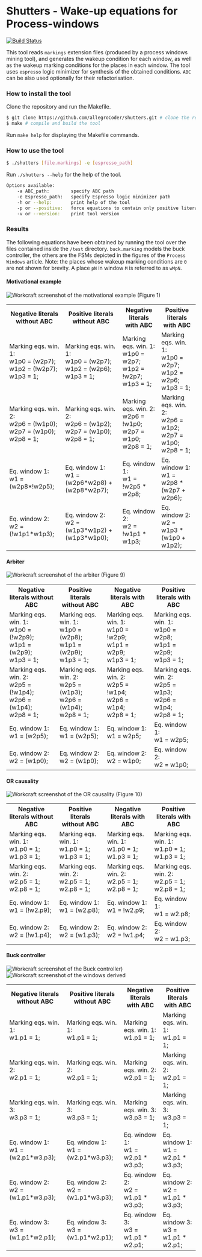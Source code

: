 # Shutters - Wake-up equations for Process-windows #
[![Build Status](https://travis-ci.org/allegroCoder/shutters.svg?branch=master)](https://travis-ci.org/allegroCoder/shutters)

This tool reads `markings` extension files (produced by a process windows mining tool), and generates the wakeup condition for each window, as well as the wakeup marking conditions for the places in each window. The tool uses `espresso` logic minimizer for synthesis of the obtained conditions. `ABC` can be also used optionally for their refactorisation.

### How to install the tool
Clone the repository and run the Makefile.
```bash
$ git clone https://github.com/allegroCoder/shutters.git # clone the repository
$ make # compile and build the tool
```
Run `make help` for displaying the Makefile commands.

### How to use the tool
```bash
$ ./shutters [file.markings] -e [espresso_path]
```
Run `./shutters --help` for the help of the tool.

```bash
Options available:
	-a ABC_path:		specify ABC path
	-e Espresso_path:	specify Espresso logic minimizer path
	-h or --help:		print help of the tool
	-p or --positive:	force equations to contain only positive literals
	-v or --version:	print tool version
```

### Results
The following equations have been obtained by running the tool over the files contained inside the `/test` directory. `buck.marking` models the buck controller, the others are the FSMs depicted in the figures of the `Process Windows` article. Note: the places whose wakeup marking conditions are `0` are not shown for brevity. A place `pN` in window `M` is referred to as `wMpN`.

#### Motivational example

![Workcraft screenshot of the motivational example (Figure 1)](https://github.com/allegroCoder/shutters/blob/master/fig/motivational-example.png)

<table>
  <tr>
    <th>Negative literals without ABC</th>
    <th>Positive literals without ABC</th>
    <th>Negative literals with ABC</th>
    <th>Positive literals with ABC</th>
  </tr>
  <tr>
    <td>Marking eqs. win. 1:<br/>w1p0 = (w2p7);<br/>w1p2 = (!w2p7);<br/>w1p3 = 1;</td>
    <td>Marking eqs. win. 1:<br/>w1p0 = (w2p7);<br/>w1p2 = (w2p6);<br/>w1p3 = 1;</td>
    <td>Marking eqs. win. 1:<br/>w1p0 = w2p7;<br/>w1p2 = !w2p7;<br/>w1p3 = 1;</td>
    <td>Marking eqs. win. 1:<br/>w1p0 = w2p7;<br/>w1p2 = w2p6;<br/>w1p3 = 1;</td>
  </tr>
  <tr>
    <td>Marking eqs. win. 2:<br/>w2p6 = (!w1p0);<br/>w2p7 = (w1p0);<br/>w2p8 = 1;</td>
    <td>Marking eqs. win. 2:<br/>w2p6 = (w1p2);<br/>w2p7 = (w1p0);<br/>w2p8 = 1;</td>
    <td>Marking eqs. win. 2:<br/>w2p6 = !w1p0;<br/>w2p7 = w1p0;<br/>w2p8 = 1;</td>
    <td>Marking eqs. win. 2:<br/>w2p6 = w1p2;<br/>w2p7 = w1p0;<br/>w2p8 = 1;</td>
  </tr>
  <tr>
    <td>Eq. window 1:<br/>w1 = (w2p8*!w2p5);</td>
    <td>Eq. window 1:<br/>w1 = (w2p6*w2p8) + (w2p8*w2p7);</td>
    <td>Eq. window 1:<br/>w1 = !w2p5 * w2p8;</td>
    <td>Eq. window 1:<br/>w1 = w2p8 * (w2p7 + w2p6);</td>
  </tr>
  <tr>
    <td>Eq. window 2:<br/>w2 = (!w1p1*w1p3);</td>
    <td>Eq. window 2:<br/>w2 = (w1p3*w1p2) + (w1p3*w1p0);</td>
    <td>Eq. window 2:<br/>w2 = !w1p1 * w1p3;</td>
    <td>Eq. window 2:<br/>w2 = w1p3 * (w1p0 + w1p2);</td>
  </tr>
</table>

#### Arbiter

![Workcraft screenshot of the arbiter (Figure 9)](https://github.com/allegroCoder/shutters/blob/master/fig/arbiter.png)

<table>
  <tr>
    <th>Negative literals without ABC</th>
    <th>Positive literals without ABC</th>
    <th>Negative literals with ABC</th>
    <th>Positive literals with ABC</th>
  </tr>
  <tr>
    <td>Marking eqs. win. 1:<br/>w1p0 = (!w2p9);<br/>w1p1 = (w2p9);<br/>w1p3 = 1;</td>
    <td>Marking eqs. win. 1:<br/>w1p0 = (w2p8);<br/>w1p1 = (w2p9);<br/>w1p3 = 1;</td>
    <td>Marking eqs. win. 1:<br/>w1p0 = !w2p9;<br/>w1p1 = w2p9;<br/>w1p3 = 1;</td>
    <td>Marking eqs. win. 1:<br/>w1p0 = w2p8;<br/>w1p1 = w2p9;<br/>w1p3 = 1;</td>
  </tr>
  <tr>
    <td>Marking eqs. win. 2:<br/>w2p5 = (!w1p4);<br/>w2p6 = (w1p4);<br/>w2p8 = 1;</td>
    <td>Marking eqs. win. 2:<br/>w2p5 = (w1p3);<br/>w2p6 = (w1p4);<br/>w2p8 = 1;</td>
    <td>Marking eqs. win. 2:<br/>w2p5 = !w1p4;<br/>w2p6 = w1p4;<br/>w2p8 = 1;</td>
    <td>Marking eqs. win. 2:<br/>w2p5 = w1p3;<br/>w2p6 = w1p4;<br/>w2p8 = 1;</td>
  </tr>
  <tr>
    <td>Eq. window 1:<br/>w1 = (w2p5);</td>
    <td>Eq. window 1:<br/>w1 = (w2p5);</td>
    <td>Eq. window 1:<br/>w1 = w2p5;</td>
    <td>Eq. window 1:<br/>w1 = w2p5;</td>
  </tr>
  <tr>
    <td>Eq. window 2:<br/>w2 = (w1p0);</td>
    <td>Eq. window 2:<br/>w2 = (w1p0);</td>
    <td>Eq. window 2:<br/>w2 = w1p0;</td>
    <td>Eq. window 2:<br/>w2 = w1p0;</td>
  </tr>
</table>

#### OR causality

![Workcraft screenshot of the OR causality (Figure 10)](https://github.com/allegroCoder/shutters/blob/master/fig/or-causality.png)

<table>
  <tr>
    <th>Negative literals without ABC</th>
    <th>Positive literals without ABC</th>
    <th>Negative literals with ABC</th>
    <th>Positive literals with ABC</th>
  </tr>
  <tr>
    <td>Marking eqs. win. 1:<br/>w1.p0 = 1;<br/>w1.p3 = 1;</td>
    <td>Marking eqs. win. 1:<br/>w1.p0 = 1;<br/>w1.p3 = 1;</td>
    <td>Marking eqs. win. 1:<br/>w1.p0 = 1;<br/>w1.p3 = 1;</td>
    <td>Marking eqs. win. 1:<br/>w1.p0 = 1;<br/>w1.p3 = 1;</td>
  </tr>
  <tr>
    <td>Marking eqs. win. 2:<br/>w2.p5 = 1;<br/>w2.p8 = 1;</td>
    <td>Marking eqs. win. 2:<br/>w2.p5 = 1;<br/>w2.p8 = 1;</td>
    <td>Marking eqs. win. 2:<br/>w2.p5 = 1;<br/>w2.p8 = 1;</td>
    <td>Marking eqs. win. 2:<br/>w2.p5 = 1;<br/>w2.p8 = 1;</td>
  </tr>
  <tr>
    <td>Eq. window 1:<br/>w1 = (!w2.p9);</td>
    <td>Eq. window 1:<br/>w1 = (w2.p8);</td>
    <td>Eq. window 1:<br/>w1 = !w2.p9;</td>
    <td>Eq. window 1:<br/>w1 = w2.p8;</td>
  </tr>
  <tr>
    <td>Eq. window 2:<br/>w2 = (!w1.p4);</td>
    <td>Eq. window 2:<br/>w2 = (w1.p3);</td>
    <td>Eq. window 2:<br/>w2 = !w1.p4;</td>
    <td>Eq. window 2:<br/>w2 = w1.p3;</td>
  </tr>
</table>

#### Buck controller

![Workcraft screenshot of the Buck controller)](https://github.com/allegroCoder/shutters/blob/master/fig/buck-controller.png)
![Workcraft screenshot of the windows derived](https://github.com/allegroCoder/shutters/blob/master/fig/buck-windows.png)

<table>
  <tr>
    <th>Negative literals without ABC</th>
    <th>Positive literals without ABC</th>
    <th>Negative literals with ABC</th>
    <th>Positive literals with ABC</th>
  </tr>
  <tr>
    <td>Marking eqs. win. 1:<br/>w1.p1 = 1;</td>
    <td>Marking eqs. win. 1:<br/>w1.p1 = 1;</td>
    <td>Marking eqs. win. 1:<br/>w1.p1 = 1;</td>
    <td>Marking eqs. win. 1:<br/>w1.p1 = 1;</td>
  </tr>
  <tr>
    <td>Marking eqs. win. 2:<br/>w2.p1 = 1;</td>
    <td>Marking eqs. win. 2:<br/>w2.p1 = 1;</td>
    <td>Marking eqs. win. 2:<br/>w2.p1 = 1;</td>
    <td>Marking eqs. win. 2:<br/>w2.p1 = 1;</td>
  </tr>
  <tr>
    <td>Marking eqs. win. 3:<br/>w3.p3 = 1;</td>
    <td>Marking eqs. win. 3:<br/>w3.p3 = 1;</td>
    <td>Marking eqs. win. 3:<br/>w3.p3 = 1;</td>
    <td>Marking eqs. win. 3:<br/>w3.p3 = 1;</td>
  </tr>
  <tr>
    <td>Eq. window 1:<br/>w1 = (w2.p1*w3.p3);</td>
    <td>Eq. window 1:<br/>w1 = (w2.p1*w3.p3);</td>
    <td>Eq. window 1:<br/>w1 = w2.p1 * w3.p3;</td>
    <td>Eq. window 1:<br/>w1 = w2.p1 * w3.p3;</td>
  </tr>
  <tr>
    <td>Eq. window 2:<br/>w2 = (w1.p1*w3.p3);</td>
    <td>Eq. window 2:<br/>w2 = (w1.p1*w3.p3);</td>
    <td>Eq. window 2:<br/>w2 = w1.p1 * w3.p3;</td>
    <td>Eq. window 2:<br/>w2 = w1.p1 * w3.p3;</td>
  </tr>
  <tr>
    <td>Eq. window 3:<br/>w3 = (w1.p1*w2.p1);</td>
    <td>Eq. window 3:<br/>w3 = (w1.p1*w2.p1);</td>
    <td>Eq. window 3:<br/>w3 = w1.p1 * w2.p1;</td>
    <td>Eq. window 3:<br/>w3 = w1.p1 * w2.p1;</td>
  </tr>
</table>
